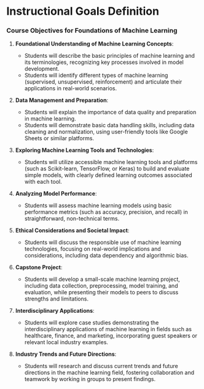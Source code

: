 Instructional Goals Definition
==============================

### Course Objectives for Foundations of Machine Learning

1. **Foundational Understanding of Machine Learning Concepts**:
   - Students will describe the basic principles of machine learning and its terminologies, recognizing key processes involved in model development.
   - Students will identify different types of machine learning (supervised, unsupervised, reinforcement) and articulate their applications in real-world scenarios.

2. **Data Management and Preparation**:
   - Students will explain the importance of data quality and preparation in machine learning.
   - Students will demonstrate basic data handling skills, including data cleaning and normalization, using user-friendly tools like Google Sheets or similar platforms.

3. **Exploring Machine Learning Tools and Technologies**:
   - Students will utilize accessible machine learning tools and platforms (such as Scikit-learn, TensorFlow, or Keras) to build and evaluate simple models, with clearly defined learning outcomes associated with each tool.

4. **Analyzing Model Performance**:
   - Students will assess machine learning models using basic performance metrics (such as accuracy, precision, and recall) in straightforward, non-technical terms.

5. **Ethical Considerations and Societal Impact**:
   - Students will discuss the responsible use of machine learning technologies, focusing on real-world implications and considerations, including data dependency and algorithmic bias.

6. **Capstone Project**:
   - Students will develop a small-scale machine learning project, including data collection, preprocessing, model training, and evaluation, while presenting their models to peers to discuss strengths and limitations.

7. **Interdisciplinary Applications**:
   - Students will explore case studies demonstrating the interdisciplinary applications of machine learning in fields such as healthcare, finance, and marketing, incorporating guest speakers or relevant local industry examples.

8. **Industry Trends and Future Directions**:
   - Students will research and discuss current trends and future directions in the machine learning field, fostering collaboration and teamwork by working in groups to present findings.